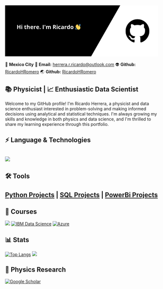 ![](https://github.com/RicardoHRomero/RicardoHRomero/blob/main/Banner_GitHub.png)


📍 **Mexico City**    📧 **Email:** [herrera.r.ricardo@outlook.com](mailto:herrera.r.ricardo@outlook.com)   👽️ **Github:** [RicardoHRomero](https://github.com/RicardoHRomero)    🌏 **Github:** [RicardoHRomero](https://www.linkedin.com/in/ricardohromero/)

## 📚 Physicist |  📈 Enthusiastic Data Scientist

Welcome to my GitHub profile! I'm Ricardo Herrera, a physicist and data science enthusiast interested in problem-solving and making informed decisions using analytical and statistical techniques. I'm always growing my skills and knowledge in both physics and data science, and I'm thrilled to share my learning experience through this portfolio.

## ⚡ Language & Technologies
<h2 align="left">
<img src="https://skillicons.dev/icons?i=python,r,javascript,php,css,fortran,html,mysql,anaconda,sklearn,tensorflow,git,github,latex,vscode,vim,aws,azure,wordpress,linux,ubuntu,arch,debian">
</h2>

## 🛠️ Tools
<h2 align="left">
  
 [Python Projects](https://github.com/RicardoHRomero/Learning-Python-Resources) |  [SQL Projects](https://github.com/RicardoHRomero/Learning-SQL-Resources)  | [PowerBi Projects](https://github.com/RicardoHRomero/Learning-PowerBi-Resources)


## 🏫 Courses

[![](https://img.shields.io/badge/-003366?style=flat-square&logo=coursera)](#) [![IBM Data Science](https://img.shields.io/badge/IBM%20Data%20Science-0056b3?style=flat-square&logo=ibm&logoColor=white)](https://coursera.org/share/f732ebf89000eb2d3fd628a7ce81c371)   [![Azure](https://img.shields.io/badge/Microsoft%20Azure-0089D6?style=flat-square&logo=microsoft-azure&logoColor=white)](https://www.certiport.com/portal/Pages/PrintTranscriptInfo.aspx?action=Cert&id=414&cvid=ogDRHXSxkTUcfupcpj2lZA==)

## 📊 Stats

[![Top Langs](https://github-readme-stats.vercel.app/api/top-langs/?username=RicardoHRomero&layout=donut)](https://github.com/RicardoHRomero/github-readme-stats)
[![](https://github-readme-stats.vercel.app/api?username=RicardoHRomero)](https://github.com/RicardoHRomero/github-readme-stats)

## 🧪 Physics Research

[![Google Scholar](https://img.shields.io/badge/Google%20Scholar-4285F4?style=flat-square&logo=google-scholar&logoColor=white)](https://scholar.google.com/citations?hl=es&user=vmOalWEAAAAJ)

